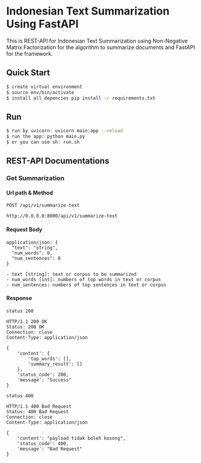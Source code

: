 # Indonesian Text Summarization Using FastAPI

This is REST-API for Indonesian Text Summarization using Non-Negative Matrix Factorization for the algorithm to summarize documents and FastAPI for the framework.

## Quick Start

```sh
$ create virtual environment
$ source env/bin/activate
$ install all depencies pip install -r requirements.txt
```

## Run

```sh
$ run by uvicorn: uvicorn main:app --reload
$ run the app: python main.py
$ or you can use sh: run.sh
```

## REST-API Documentations

### Get Summarization
#### Url path & Method

`POST /api/v1/summarize-text`

    http://0.0.0.0:8000/api/v1/summarize-text

#### Request Body

    application/json: {
      "text": "string",
      "num_words": 0,
      "num_sentences": 0
    }
    
    - text [string]: text or corpus to be summarized
    - num_words [int]: numbers of top words in text or corpus
    - num_sentences: numbers of top sentences in text or corpus

#### Response

`status 200`

    HTTP/1.1 200 OK
    Status: 200 OK
    Connection: close
    Content-Type: application/json

    {
        'content': {
            'top_words': [],
            'summary_result': []
        },
        'status_code': 200,
        'message': "Success"
    }

`status 400`

    HTTP/1.1 400 Bad Request
    Status: 400 Bad Request
    Connection: close
    Content-Type: application/json

    {
        'content': "payload tidak boleh kosong",
        'status_code': 400,
        'message': "Bad Request"
    }
